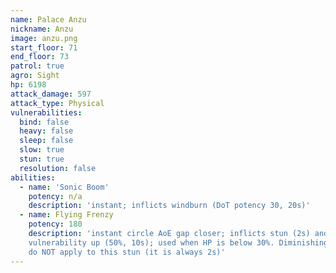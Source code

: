 ```yaml
---
name: Palace Anzu
nickname: Anzu
image: anzu.png
start_floor: 71
end_floor: 73
patrol: true
agro: Sight
hp: 6198
attack_damage: 597
attack_type: Physical
vulnerabilities:
  bind: false
  heavy: false
  sleep: false
  slow: true
  stun: true
  resolution: false
abilities:
  - name: 'Sonic Boom'
    potency: n/a
    description: 'instant; inflicts windburn (DoT potency 30, 20s)'
  - name: Flying Frenzy
    potency: 180
    description: 'instant circle AoE gap closer; inflicts stun (2s) and
    vulnerability up (50%, 10s); used when HP is below 30%. Diminishing returns
    do NOT apply to this stun (it is always 2s)'
---
```

